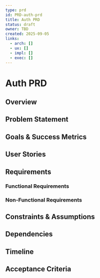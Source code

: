 ```yaml
---
type: prd
id: PRD-auth-prd
title: Auth PRD
status: draft
owner: TBD
created: 2025-09-05
links:
  - arch: []
  - ux: []
  - impl: []
  - exec: []
---
```


# Auth PRD

## Overview
<!-- Brief description of the product/feature -->

## Problem Statement
<!-- What problem does this solve? -->

## Goals & Success Metrics
<!-- What are we trying to achieve? How will we measure success? -->

## User Stories
<!-- Who are the users and what do they need? -->

## Requirements
### Functional Requirements
<!-- What must the system do? -->

### Non-Functional Requirements
<!-- Performance, security, scalability, etc. -->

## Constraints & Assumptions
<!-- What limitations or assumptions are we working with? -->

## Dependencies
<!-- What other systems or features does this depend on? -->

## Timeline
<!-- High-level timeline and milestones -->

## Acceptance Criteria
<!-- How do we know when this is done? -->